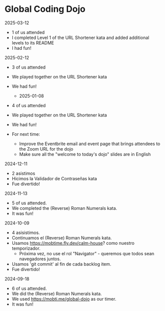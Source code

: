 # Global Coding Dojo

2025-03-12
- 1 of us attended
- I completed Level 1 of the URL Shortener kata and added additional levels to its README
- I had fun!

2025-02-12
- 3 of us attended
- We played together on the URL Shortener kata
- We had fun!

  - 2025-01-08
- 4 of us attended
- We played together on the URL Shortener kata
- We had fun!
- For next time:
  - Improve the Eventbrite email and event page that brings attendees to the Zoom URL for the dojo
  - Make sure all the "welcome to today's dojo" slides are in English

2024-12-11
- 2 asistimos
- Hicimos la Validador de Contraseñas kata
- Fue divertido!

2024-11-13
- 5 of us attended.
- We completed the (Reverse) Roman Numerals kata.
- It was fun!

2024-10-09
- 4 asisistimos.
- Continuamos el (Reverse) Roman Numerals kata.
- Usamos https://mobtime.fly.dev/calm-house? como nuestro temporizador.
  - Próxima vez, no use el rol "Navigator" - queremos que todos sean navegadores juntos.
- Usamos 'git commit' al fin de cada backlog item.
- Fue divertido!

2024-09-18
- 6 of us attended.
- We did the (Reverse) Roman Numerals kata.
- We used https://mobti.me/global-dojo as our timer.
- It was fun!